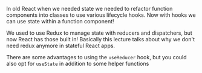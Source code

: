 In old React when we needed state we needed to refactor function components into classes to use various lifecycle hooks. Now with hooks we can use state within a function component!

We used to use Redux to manage state with reducers and dispatchers, but now React has those built in! Basically this lecture talks about why we don't need redux anymore in stateful React apps.

There are some advantages to using the `useReducer` hook, but you could also opt for `useState` in addition to some helper functions